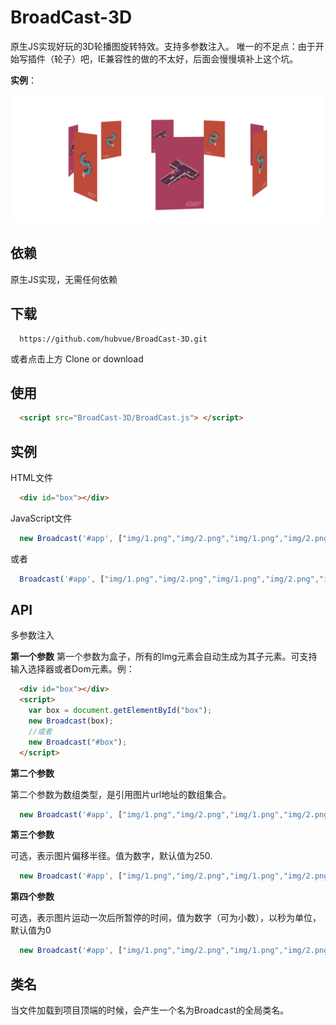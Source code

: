 # BroadCast-3D
原生JS实现好玩的3D轮播图旋转特效。支持多参数注入。
唯一的不足点：由于开始写插件（轮子）吧，IE兼容性的做的不太好，后面会慢慢填补上这个坑。

**实例**：

![实例](./material/1.png)

## 依赖
原生JS实现，无需任何依赖
## 下载
```git
  https://github.com/hubvue/BroadCast-3D.git
```
或者点击上方 Clone or download
## 使用
```HTML
  <script src="BroadCast-3D/BroadCast.js"> </script>
```
## 实例
HTML文件
```HTML
  <div id="box"></div>
```
JavaScript文件
```javascript
  new Broadcast('#app', ["img/1.png","img/2.png","img/1.png","img/2.png","img/1.png","img/2.png","img/1.png", "img/2.png"],300,0.1);
```
或者
```javascript
  Broadcast('#app', ["img/1.png","img/2.png","img/1.png","img/2.png","img/1.png","img/2.png","img/1.png", "img/2.png"],300,0.1);
```
## API
  多参数注入
  
**第一个参数**
   第一个参数为盒子，所有的Img元素会自动生成为其子元素。可支持输入选择器或者Dom元素。例：
```HTML
  <div id="box"></div>
  <script>
    var box = document.getElementById("box");
    new Broadcast(box);
    //或者
    new Broadcast("#box");
  </script>
```

**第二个参数**

第二个参数为数组类型，是引用图片url地址的数组集合。
```javascript
  new Broadcast('#app', ["img/1.png","img/2.png","img/1.png","img/2.png","img/1.png","img/2.png","img/1.png", "img/2.png"]);
```  
**第三个参数**

可选，表示图片偏移半径。值为数字，默认值为250.
```javascript
  new Broadcast('#app', ["img/1.png","img/2.png","img/1.png","img/2.png","img/1.png","img/2.png","img/1.png", "img/2.png"],250);
```
    
**第四个参数**

可选，表示图片运动一次后所暂停的时间，值为数字（可为小数），以秒为单位，默认值为0
```javascript
  new Broadcast('#app', ["img/1.png","img/2.png","img/1.png","img/2.png","img/1.png","img/2.png","img/1.png", "img/2.png"],250,0);
``` 
## 类名
  当文件加载到项目顶端的时候，会产生一个名为Broadcast的全局类名。




